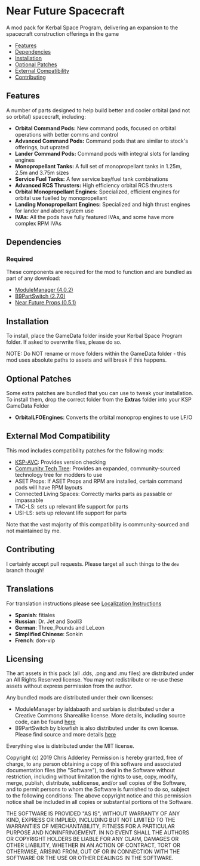 # Near Future Spacecraft

A mod pack for Kerbal Space Program, delivering an expansion to the spacecraft construction offerings in the game

* [Features](#features)
* [Dependencies](#dependencies)
* [Installation](#installation)
* [Optional Patches](#optional-patches)
* [External Compatibility](#features)
* [Contributing](#contributing)

## Features

A number of parts designed to help build better and cooler orbital (and not so orbital) spacecraft, including:

* **Orbital Command Pods:**  New command pods, focused on orbital operations with better comms and control
* **Advanced Command Pods:** Command pods that are similar to stock's offerings, but uprated
* **Lander Command Pods:** Command pods with integral slots for landing engines
* **Monopropellant Tanks:** A full set of monopropellant tanks in 1.25m, 2.5m and 3.75m sizes
* **Service Fuel Tanks:** A few service bay/fuel tank combinations
* **Advanced RCS Thrusters:** High efficiency orbital RCS thrusters
* **Orbital Monopropellant Engines:** Specialized, efficient engines for orbital use fuelled by monopropellant
* **Landing Monopropellant Engines:** Specialized and high thrust engines for lander and abort system use
* **IVAs:** All the pods have fully featured IVAs, and some have more complex RPM IVAs

## Dependencies

### Required
These components are required for the mod to function and are bundled as part of any download:
* [ModuleManager (4.0.2)](https://github.com/sarbian/ModuleManager)
* [B9PartSwitch (2.7.0)](https://github.com/blowfishpro/B9PartSwitch)
* [Near Future Props (0.5.1)](https://github.com/ChrisAdderley/NearFutureProps)

## Installation

To install, place the GameData folder inside your Kerbal Space Program folder. If asked to overwrite files, please do so.

NOTE: Do NOT rename or move folders within the GameData folder - this mod uses absolute paths to assets and will break if this happens.

## Optional Patches

Some extra patches are bundled that you can use to tweak your installation. To install them, drop the correct folder from the **Extras** folder into your KSP GameData Folder

* **OrbitalLFOEngines**: Converts the orbital monoprop engines to use LF/O

## External Mod Compatibility

This mod includes compatibility patches for the following mods:
* [KSP-AVC](https://github.com/CYBUTEK/KSPAddonVersionChecker): Provides version checking
* [Community Tech Tree](https://github.com/ChrisAdderley/CommunityTechTree): Provides an expanded, community-sourced technology tree for modders to use
* ASET Props: If ASET Props and RPM are installed, certain command pods will have RPM layouts
* Connected Living Spaces: Correctly marks parts as passable or impassable
* TAC-LS: sets up relevant life support for parts
* USI-LS:  sets up relevant life support for parts

Note that the vast majority of this compatibility is community-sourced and not maintained by me.

## Contributing

I certainly accept pull requests. Please target all such things to the `dev` branch though!


## Translations

For translation instructions please see [Localization Instructions](https://github.com/ChrisAdderley/NearFutureSpacecraft/blob/master/GameData/NearFutureSpacecraft/Localization/Localization.md)

* **Spanish**: fitiales
* **Russian**: Dr. Jet and Sooll3
* **German**: Three_Pounds and LeLeon
* **Simplified Chinese**: Sonkin
* **French**: don-vip

## Licensing

The art assets in this pack (all .dds, .png and .mu files) are distributed under an All Rights Reserved license. You may not redistribute or re-use these assets without express permission from the author.

Any bundled mods are distributed under their own licenses:
* ModuleManager by ialdabaoth and sarbian is distributed under a Creative Commons Sharealike license. More details, including source code, can be found [here](http://forum.kerbalspaceprogram.com/threads/31342-0-20-ModuleManager-1-3-for-all-your-stock-modding-needs?p=528607&viewfull=1#post528607)
* B9PartSwitch by blowfish is also distributed under its own license. Please find source and more details [here](https://github.com/blowfishpro/B9PartSwitch)

Everything else is distributed under the MIT license.

Copyright (c) 2019 Chris Adderley
Permission is hereby granted, free of charge, to any person obtaining a copy of this software and associated documentation files (the "Software"), to deal in the Software without restriction, including without limitation the rights to use, copy, modify, merge, publish, distribute, sublicense, and/or sell copies of the Software, and to permit persons to whom the Software is furnished to do so, subject to the following conditions: The above copyright notice and this permission notice shall be included in all copies or substantial portions of the Software.

THE SOFTWARE IS PROVIDED "AS IS", WITHOUT WARRANTY OF ANY KIND, EXPRESS OR IMPLIED, INCLUDING BUT NOT LIMITED TO THE WARRANTIES OF MERCHANTABILITY, FITNESS FOR A PARTICULAR PURPOSE AND NONINFRINGEMENT. IN NO EVENT SHALL THE AUTHORS OR COPYRIGHT HOLDERS BE LIABLE FOR ANY CLAIM, DAMAGES OR OTHER LIABILITY, WHETHER IN AN ACTION OF CONTRACT, TORT OR OTHERWISE, ARISING FROM, OUT OF OR IN CONNECTION WITH THE SOFTWARE OR THE USE OR OTHER DEALINGS IN THE SOFTWARE.
